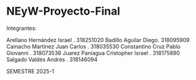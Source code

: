 # NEyW-Proyecto-Final

Integrantes:

Arellano Hernández Israel . 318251020
Badillo Aguilar Diego. 318095909 
Camacho Martínez Juan Carlos . 318035530
Constantino Cruz Pablo Giovanni . 318073538
Juarez Paniagua Cristopher Israel . 318175890
Salgado Valdés Andrés . 318146094

SEMESTRE 2025-1
